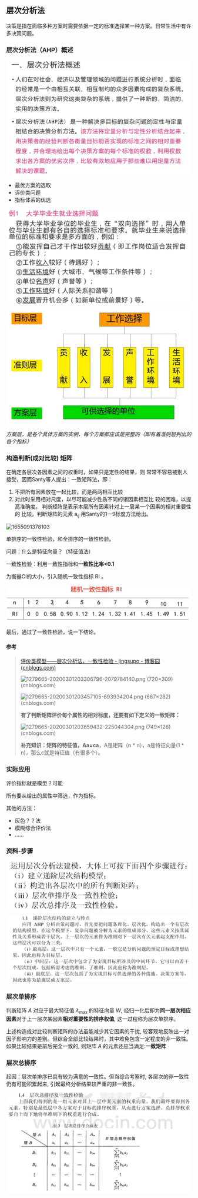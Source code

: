 ## 层次分析法

决策是指在面临多种方案时需要依据一定的标准选择某一种方案。日常生活中有许多决策问题。

### 层次分析法（AHP）概述

![1655090196559](1655090196559.png)



- 最优方案的选取
- 评价类问题
- 指标体系的优选

![1655090640128](1655090640128.png)

![1655090670395](1655090670395.png)

*方案层，是各个具体方案的实例，每个方案都应该是完整的（即有着准则层列出的各个指标）*

### 构造判断(成对比较) 矩阵

在确定各层次各因素之间的权重时，如果只是定性的结果，则 常常不容易被别人接受，因而Santy等人提出：一致矩阵法，即：

1. 不把所有因素放在一起比较，而是两两相互比较
2. 对此时采用相对尺度，以尽可能减少性质不同的诸因素相互比 较的困难，以提高准确度。
判断矩阵是表示本层所有因素针对上一层某一个因素的相对重要性的 比较。判断矩阵的元素 $\mathrm{a}_{\mathrm{ij}}$ 用Santy的1一9标度方法给出。

![1655091378103](../AppData/Roaming/Typora/typora-user-images/1655091378103.png)

单排序的一致性检验，和全排序的一致性检验。

问题：什么是特征向量？（特征值法）

一致性检验：利用一致性指标和**一致性比率<0.1**

为衡量CI的大小，引入随机一致性指标 $\mathrm{RI}$ 。

![1655124514017](1655124514017.png)

最后，通过了一致性检验，说一下结论。

#### 参考

> [评价类模型——层次分析法，一致性检验 - jingsupo - 博客园 (cnblogs.com)](https://www.cnblogs.com/jingsupo/p/12391869.html)
>
> 
>
> ![1279665-20200301203306796-2079784140.png (720×309) (cnblogs.com)](https://img2018.cnblogs.com/i-beta/1279665/202003/1279665-20200301203306796-2079784140.png)
>
> ![1279665-20200301203457105-693934204.png (667×282) (cnblogs.com)](https://img2018.cnblogs.com/i-beta/1279665/202003/1279665-20200301203457105-693934204.png)
>
> **有了判断矩阵评价每个属性的相对标度，还要有如下定义的一致矩阵：**
>
> ![1279665-20200301203659432-225044304.png (749×126) (cnblogs.com)](https://img2018.cnblogs.com/i-beta/1279665/202003/1279665-20200301203659432-225044304.png)
>
> **补充知识：矩阵的特征值，Aa=ca**，A是矩阵（n * n），a是特征向量(1 * n)，那么c就是特征值（有很多个）。

### 实际应用

评价指标就是模型？可能

所有要从给出的属性中筛选，作为指标。

其他的方法：

- 灰色？？法
- 模糊综合评价法
- ……

### 资料-步骤

![1655461362570](1655461362570.png)

![1655461509615](1655461509615.png)

### 层次单排序

判断矩阵 $A$ 对应于最大特征值 $\lambda_{\text {max }}$ 的特征向量 $W$, 经归一化后即为**同一层次相应因素**对于上一层次某因素**相对重要性的排序权值**, 这一过程称为层次单排序。

上述构造成对比较判断矩阵的办法虽能减少其它因素的干扰, 较客观地反映出一对因子影响力的差别。但综合全部比较结果时，其中难免包含一定程度的非一致性。 如果比较结果是前后完全一致的, 则矩阵 $A$ 的元素还应当满足:**一致矩阵**

### 层次总排序

起因：层次单排序已具有较为满意的一致性。但当综合考察时, 各层次的非一致性仍有可能积累起来, 引起最终分析结果较严重的非一致性。

![1655466390109](1655466390109.png)